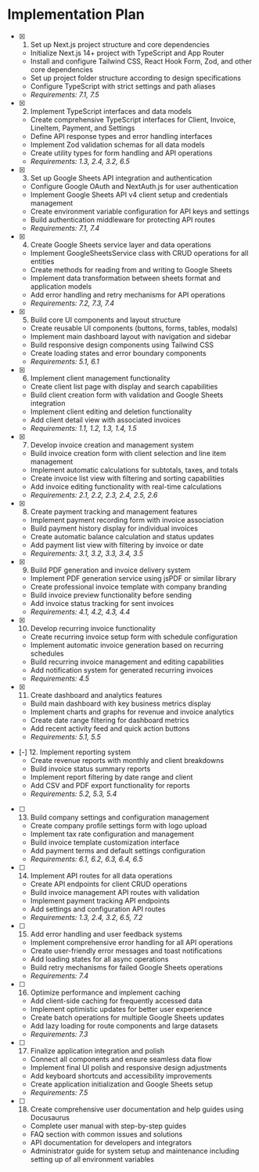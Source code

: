 # Implementation Plan

- [x] 1. Set up Next.js project structure and core dependencies
  - Initialize Next.js 14+ project with TypeScript and App Router
  - Install and configure Tailwind CSS, React Hook Form, Zod, and other core dependencies
  - Set up project folder structure according to design specifications
  - Configure TypeScript with strict settings and path aliases
  - _Requirements: 7.1, 7.5_

- [x] 2. Implement TypeScript interfaces and data models
  - Create comprehensive TypeScript interfaces for Client, Invoice, LineItem, Payment, and Settings
  - Define API response types and error handling interfaces
  - Implement Zod validation schemas for all data models
  - Create utility types for form handling and API operations
  - _Requirements: 1.3, 2.4, 3.2, 6.5_

- [x] 3. Set up Google Sheets API integration and authentication
  - Configure Google OAuth and NextAuth.js for user authentication
  - Implement Google Sheets API v4 client setup and credentials management
  - Create environment variable configuration for API keys and settings
  - Build authentication middleware for protecting API routes
  - _Requirements: 7.1, 7.4_

- [x] 4. Create Google Sheets service layer and data operations
  - Implement GoogleSheetsService class with CRUD operations for all entities
  - Create methods for reading from and writing to Google Sheets
  - Implement data transformation between sheets format and application models
  - Add error handling and retry mechanisms for API operations
  - _Requirements: 7.2, 7.3, 7.4_

- [x] 5. Build core UI components and layout structure
  - Create reusable UI components (buttons, forms, tables, modals)
  - Implement main dashboard layout with navigation and sidebar
  - Build responsive design components using Tailwind CSS
  - Create loading states and error boundary components
  - _Requirements: 5.1, 6.1_

- [x] 6. Implement client management functionality
  - Create client list page with display and search capabilities
  - Build client creation form with validation and Google Sheets integration
  - Implement client editing and deletion functionality
  - Add client detail view with associated invoices
  - _Requirements: 1.1, 1.2, 1.3, 1.4, 1.5_

- [x] 7. Develop invoice creation and management system
  - Build invoice creation form with client selection and line item management
  - Implement automatic calculations for subtotals, taxes, and totals
  - Create invoice list view with filtering and sorting capabilities
  - Add invoice editing functionality with real-time calculations
  - _Requirements: 2.1, 2.2, 2.3, 2.4, 2.5, 2.6_

- [x] 8. Create payment tracking and management features
  - Implement payment recording form with invoice association
  - Build payment history display for individual invoices
  - Create automatic balance calculation and status updates
  - Add payment list view with filtering by invoice or date
  - _Requirements: 3.1, 3.2, 3.3, 3.4, 3.5_

- [x] 9. Build PDF generation and invoice delivery system
  - Implement PDF generation service using jsPDF or similar library
  - Create professional invoice template with company branding
  - Build invoice preview functionality before sending
  - Add invoice status tracking for sent invoices
  - _Requirements: 4.1, 4.2, 4.3, 4.4_

- [x] 10. Develop recurring invoice functionality
  - Create recurring invoice setup form with schedule configuration
  - Implement automatic invoice generation based on recurring schedules
  - Build recurring invoice management and editing capabilities
  - Add notification system for generated recurring invoices
  - _Requirements: 4.5_

- [x] 11. Create dashboard and analytics features
  - Build main dashboard with key business metrics display
  - Implement charts and graphs for revenue and invoice analytics
  - Create date range filtering for dashboard metrics
  - Add recent activity feed and quick action buttons
  - _Requirements: 5.1, 5.5_

- [-] 12. Implement reporting system
  - Create revenue reports with monthly and client breakdowns
  - Build invoice status summary reports
  - Implement report filtering by date range and client
  - Add CSV and PDF export functionality for reports
  - _Requirements: 5.2, 5.3, 5.4_

- [ ] 13. Build company settings and configuration management
  - Create company profile settings form with logo upload
  - Implement tax rate configuration and management
  - Build invoice template customization interface
  - Add payment terms and default settings configuration
  - _Requirements: 6.1, 6.2, 6.3, 6.4, 6.5_

- [ ] 14. Implement API routes for all data operations
  - Create API endpoints for client CRUD operations
  - Build invoice management API routes with validation
  - Implement payment tracking API endpoints
  - Add settings and configuration API routes
  - _Requirements: 1.3, 2.4, 3.2, 6.5, 7.2_

- [ ] 15. Add error handling and user feedback systems
  - Implement comprehensive error handling for all API operations
  - Create user-friendly error messages and toast notifications
  - Add loading states for all async operations
  - Build retry mechanisms for failed Google Sheets operations
  - _Requirements: 7.4_

- [ ] 16. Optimize performance and implement caching
  - Add client-side caching for frequently accessed data
  - Implement optimistic updates for better user experience
  - Create batch operations for multiple Google Sheets updates
  - Add lazy loading for route components and large datasets
  - _Requirements: 7.3_

- [ ] 17. Finalize application integration and polish
  - Connect all components and ensure seamless data flow
  - Implement final UI polish and responsive design adjustments
  - Add keyboard shortcuts and accessibility improvements
  - Create application initialization and Google Sheets setup
  - _Requirements: 7.5_

- [ ] 18. Create comprehensive user documentation and help guides using Docusaurus
  - Complete user manual with step-by-step guides
  - FAQ section with common issues and solutions
  - API documentation for developers and integrators
  - Administrator guide for system setup and maintenance including setting up of all environment variables